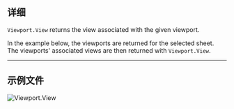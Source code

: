 ## 详细
`Viewport.View` returns the view associated with the given viewport.

In the example below, the viewports are returned for the selected sheet. The viewports' associated views are then returned with `Viewport.View`.
___
## 示例文件

![Viewport.View](./Revit.Elements.Viewport.View_img.jpg)
